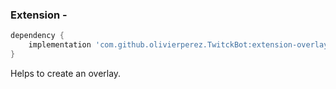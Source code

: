 ### Extension - 

```groovy
dependency {
    implementation 'com.github.olivierperez.TwitckBot:extension-overlay:0.0.4'
}
```

Helps to create an overlay.
